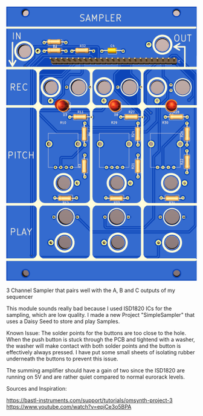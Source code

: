 ![Sampler](https://raw.githubusercontent.com/Fihdi/Eurorack/main/3-Channel-Sampler/looper-2022-11-22_180334/Sampler-Front.png)

3 Channel Sampler that pairs well with the A, B and C outputs of my sequencer

This module sounds really bad because I used ISD1820 ICs for the sampling, which are low quality. I made a new Project "SimpleSampler" that uses a Daisy Seed to store and play Samples.

Known Issue: The solder points for the buttons are too close to the hole.
When the push button is stuck through the PCB and tightend with a washer, the washer will make contact with both solder points and the button is effectively always pressed.
I have put some small sheets of isolating rubber underneath the buttons to prevent this issue.

The summing amplifier should have a gain of two since the ISD1820 are running on 5V and are rather quiet compared to normal eurorack levels.

Sources and Inspiration:

https://bastl-instruments.com/support/tutorials/omsynth-project-3
https://www.youtube.com/watch?v=epjCe3o5BPA
